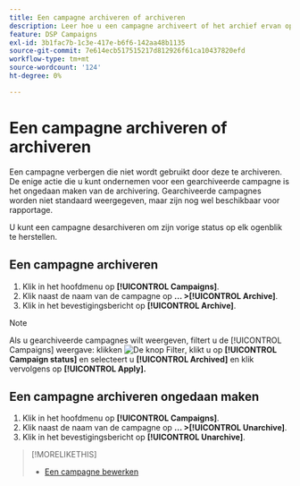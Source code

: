 ```yaml
---
title: Een campagne archiveren of archiveren
description: Leer hoe u een campagne archiveert of het archief ervan opheft.
feature: DSP Campaigns
exl-id: 3b1fac7b-1c3e-417e-b6f6-142aa48b1135
source-git-commit: 7e614ecb517515217d812926f61ca10437820efd
workflow-type: tm+mt
source-wordcount: '124'
ht-degree: 0%

---
```


# Een campagne archiveren of archiveren

Een campagne verbergen die niet wordt gebruikt door deze te archiveren. De enige actie die u kunt ondernemen voor een gearchiveerde campagne is het ongedaan maken van de archivering. Gearchiveerde campagnes worden niet standaard weergegeven, maar zijn nog wel beschikbaar voor rapportage.

U kunt een campagne desarchiveren om zijn vorige status op elk ogenblik te herstellen.

## Een campagne archiveren

1. Klik in het hoofdmenu op **[!UICONTROL Campaigns]**.
1. Klik naast de naam van de campagne op  **... >[!UICONTROL Archive]**.
1. Klik in het bevestigingsbericht op **[!UICONTROL Archive]**.

>[!NOTE]
>
>Als u gearchiveerde campagnes wilt weergeven, filtert u de [!UICONTROL Campaigns] weergave: klikken ![De knop Filter](/help/dsp/assets/filter.png), klikt u op **[!UICONTROL Campaign status]** en selecteert u **[!UICONTROL Archived]** en klik vervolgens op **[!UICONTROL Apply].**

## Een campagne archiveren ongedaan maken

1. Klik in het hoofdmenu op **[!UICONTROL Campaigns]**.
1. Klik naast de naam van de campagne op  **... >[!UICONTROL Unarchive]**.
1. Klik in het bevestigingsbericht op **[!UICONTROL Unarchive]**.

>[!MORELIKETHIS]
>
>* [Een campagne bewerken](campaign-edit.md)

